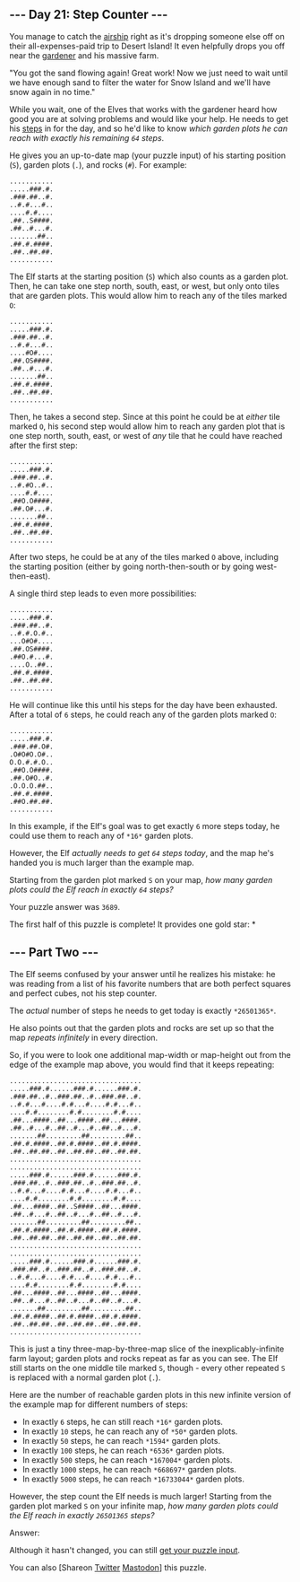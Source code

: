 \--- Day 21: Step Counter ---
----------

You manage to catch the [airship](7) right as it's dropping someone else off on their all-expenses-paid trip to Desert Island! It even helpfully drops you off near the [gardener](5) and his massive farm.

"You got the sand flowing again! Great work! Now we just need to wait until we have enough sand to filter the water for Snow Island and we'll have snow again in no time."

While you wait, one of the Elves that works with the gardener heard how good you are at solving problems and would like your help. He needs to get his [steps](https://en.wikipedia.org/wiki/Pedometer) in for the day, and so he'd like to know *which garden plots he can reach with exactly his remaining `64` steps*.

He gives you an up-to-date map (your puzzle input) of his starting position (`S`), garden plots (`.`), and rocks (`#`). For example:

```
...........
.....###.#.
.###.##..#.
..#.#...#..
....#.#....
.##..S####.
.##..#...#.
.......##..
.##.#.####.
.##..##.##.
...........

```

The Elf starts at the starting position (`S`) which also counts as a garden plot. Then, he can take one step north, south, east, or west, but only onto tiles that are garden plots. This would allow him to reach any of the tiles marked `O`:

```
...........
.....###.#.
.###.##..#.
..#.#...#..
....#O#....
.##.OS####.
.##..#...#.
.......##..
.##.#.####.
.##..##.##.
...........

```

Then, he takes a second step. Since at this point he could be at *either* tile marked `O`, his second step would allow him to reach any garden plot that is one step north, south, east, or west of *any* tile that he could have reached after the first step:

```
...........
.....###.#.
.###.##..#.
..#.#O..#..
....#.#....
.##O.O####.
.##.O#...#.
.......##..
.##.#.####.
.##..##.##.
...........

```

After two steps, he could be at any of the tiles marked `O` above, including the starting position (either by going north-then-south or by going west-then-east).

A single third step leads to even more possibilities:

```
...........
.....###.#.
.###.##..#.
..#.#.O.#..
...O#O#....
.##.OS####.
.##O.#...#.
....O..##..
.##.#.####.
.##..##.##.
...........

```

He will continue like this until his steps for the day have been exhausted. After a total of `6` steps, he could reach any of the garden plots marked `O`:

```
...........
.....###.#.
.###.##.O#.
.O#O#O.O#..
O.O.#.#.O..
.##O.O####.
.##.O#O..#.
.O.O.O.##..
.##.#.####.
.##O.##.##.
...........

```

In this example, if the Elf's goal was to get exactly `6` more steps today, he could use them to reach any of `*16*` garden plots.

However, the Elf *actually needs to get `64` steps today*, and the map he's handed you is much larger than the example map.

Starting from the garden plot marked `S` on your map, *how many garden plots could the Elf reach in exactly `64` steps?*

Your puzzle answer was `3689`.

The first half of this puzzle is complete! It provides one gold star: \*

\--- Part Two ---
----------

The Elf seems confused by your answer until he realizes his mistake: he was reading from a list of his favorite numbers that are both perfect squares and perfect cubes, not his step counter.

The *actual* number of steps he needs to get today is exactly `*26501365*`.

He also points out that the garden plots and rocks are set up so that the map *repeats infinitely* in every direction.

So, if you were to look one additional map-width or map-height out from the edge of the example map above, you would find that it keeps repeating:

```
.................................
.....###.#......###.#......###.#.
.###.##..#..###.##..#..###.##..#.
..#.#...#....#.#...#....#.#...#..
....#.#........#.#........#.#....
.##...####..##...####..##...####.
.##..#...#..##..#...#..##..#...#.
.......##.........##.........##..
.##.#.####..##.#.####..##.#.####.
.##..##.##..##..##.##..##..##.##.
.................................
.................................
.....###.#......###.#......###.#.
.###.##..#..###.##..#..###.##..#.
..#.#...#....#.#...#....#.#...#..
....#.#........#.#........#.#....
.##...####..##..S####..##...####.
.##..#...#..##..#...#..##..#...#.
.......##.........##.........##..
.##.#.####..##.#.####..##.#.####.
.##..##.##..##..##.##..##..##.##.
.................................
.................................
.....###.#......###.#......###.#.
.###.##..#..###.##..#..###.##..#.
..#.#...#....#.#...#....#.#...#..
....#.#........#.#........#.#....
.##...####..##...####..##...####.
.##..#...#..##..#...#..##..#...#.
.......##.........##.........##..
.##.#.####..##.#.####..##.#.####.
.##..##.##..##..##.##..##..##.##.
.................................

```

This is just a tiny three-map-by-three-map slice of the inexplicably-infinite farm layout; garden plots and rocks repeat as far as you can see. The Elf still starts on the one middle tile marked `S`, though - every other repeated `S` is replaced with a normal garden plot (`.`).

Here are the number of reachable garden plots in this new infinite version of the example map for different numbers of steps:

* In exactly `6` steps, he can still reach `*16*` garden plots.
* In exactly `10` steps, he can reach any of `*50*` garden plots.
* In exactly `50` steps, he can reach `*1594*` garden plots.
* In exactly `100` steps, he can reach `*6536*` garden plots.
* In exactly `500` steps, he can reach `*167004*` garden plots.
* In exactly `1000` steps, he can reach `*668697*` garden plots.
* In exactly `5000` steps, he can reach `*16733044*` garden plots.

However, the step count the Elf needs is much larger! Starting from the garden plot marked `S` on your infinite map, *how many garden plots could the Elf reach in exactly `26501365` steps?*

Answer:

Although it hasn't changed, you can still [get your puzzle input](21/input).

You can also [Shareon [Twitter](https://twitter.com/intent/tweet?text=I%27ve+completed+Part+One+of+%22Step+Counter%22+%2D+Day+21+%2D+Advent+of+Code+2023&url=https%3A%2F%2Fadventofcode%2Ecom%2F2023%2Fday%2F21&related=ericwastl&hashtags=AdventOfCode) [Mastodon](javascript:void(0);)] this puzzle.